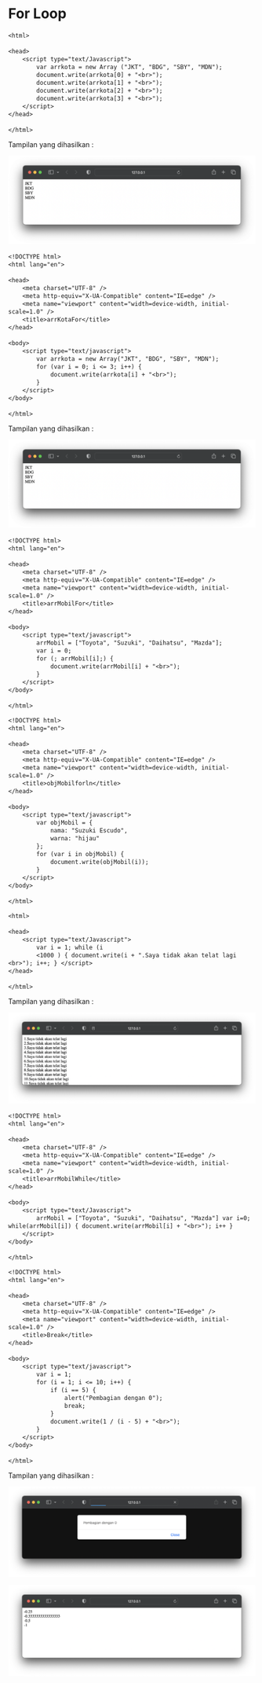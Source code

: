 # For Loop

```
<html>

<head>
    <script type="text/Javascript">
        var arrkota = new Array ("JKT", "BDG", "SBY", "MDN");
        document.write(arrkota[0] + "<br>");
        document.write(arrkota[1] + "<br>");
        document.write(arrkota[2] + "<br>");
        document.write(arrkota[3] + "<br>");
    </script>
</head>

</html>
```
Tampilan yang dihasilkan :

![button](https://github.com/itsolution405/JavaScript/blob/main/Loop/Screen%20Shot%202024-05-25%20at%2014.32.23.png)

```
<!DOCTYPE html>
<html lang="en">

<head>
    <meta charset="UTF-8" />
    <meta http-equiv="X-UA-Compatible" content="IE=edge" />
    <meta name="viewport" content="width=device-width, initial-scale=1.0" />
    <title>arrKotaFor</title>
</head>

<body>
    <script type="text/javascript">
        var arrkota = new Array("JKT", "BDG", "SBY", "MDN");
        for (var i = 0; i <= 3; i++) {
            document.write(arrkota[i] + "<br>");
        }
    </script>
</body>

</html>
```
Tampilan yang dihasilkan :

![button](https://github.com/itsolution405/JavaScript/blob/main/Loop/Screen%20Shot%202024-05-25%20at%2014.32.23.png)

```
<!DOCTYPE html>
<html lang="en">

<head>
    <meta charset="UTF-8" />
    <meta http-equiv="X-UA-Compatible" content="IE=edge" />
    <meta name="viewport" content="width=device-width, initial-scale=1.0" />
    <title>arrMobilFor</title>
</head>

<body>
    <script type="text/javascript">
        arrMobil = ["Toyota", "Suzuki", "Daihatsu", "Mazda"];
        var i = 0;
        for (; arrMobil[i];) {
            document.write(arrMobil[i] + "<br>");
        }
    </script>
</body>

</html>
```

```
<!DOCTYPE html>
<html lang="en">

<head>
    <meta charset="UTF-8" />
    <meta http-equiv="X-UA-Compatible" content="IE=edge" />
    <meta name="viewport" content="width=device-width, initial-scale=1.0" />
    <title>objMobilforln</title>
</head>

<body>
    <script type="text/javascript">
        var objMobil = {
            nama: "Suzuki Escudo",
            warna: "hijau"
        };
        for (var i in objMobil) {
            document.write(objMobil(i));
        }
    </script>
</body>

</html>
```

```
<html>

<head>
    <script type="text/Javascript">
        var i = 1; while (i
        <1000 ) { document.write(i + ".Saya tidak akan telat lagi <br>"); i++; } </script>
</head>

</html>
```

Tampilan yang dihasilkan :

![button](https://github.com/itsolution405/JavaScript/blob/main/Loop/Saya%20tidak%20akan%20telat.png)

```
<!DOCTYPE html>
<html lang="en">

<head>
    <meta charset="UTF-8" />
    <meta http-equiv="X-UA-Compatible" content="IE=edge" />
    <meta name="viewport" content="width=device-width, initial-scale=1.0" />
    <title>arrMobilWhile</title>
</head>

<body>
    <script type="text/Javascript">
        arrMobil = ["Toyota", "Suzuki", "Daihatsu", "Mazda"] var i=0; while(arrMobil[i]) { document.write(arrMobil[i] + "<br>"); i++ }
    </script>
</body>

</html>
```

```
<!DOCTYPE html>
<html lang="en">

<head>
    <meta charset="UTF-8" />
    <meta http-equiv="X-UA-Compatible" content="IE=edge" />
    <meta name="viewport" content="width=device-width, initial-scale=1.0" />
    <title>Break</title>
</head>

<body>
    <script type="text/javascript">
        var i = 1;
        for (i = 1; i <= 10; i++) {
            if (i == 5) {
                alert("Pembagian dengan 0");
                break;
            }
            document.write(1 / (i - 5) + "<br>");
        }
    </script>
</body>

</html>
```
Tampilan yang dihasilkan :

![button](https://github.com/itsolution405/JavaScript/blob/main/Loop/pembagian%200.png)


![button](https://github.com/itsolution405/JavaScript/blob/main/Loop/hasil.png)
